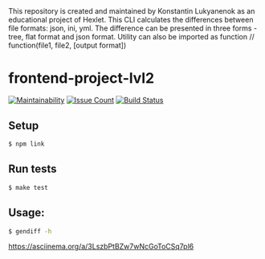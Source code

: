 ##
This repository is created and maintained by Konstantin Lukyanenok as an educational project of Hexlet.
This CLI calculates the differences between file formats: json, ini, yml. The difference can be presented in three forms - tree, flat format and json format.
Utility can also be imported as function // function(file1, file2, [output format])

##

# frontend-project-lvl2

[![Maintainability](https://api.codeclimate.com/v1/badges/c32352d72d36e174a2e2/maintainability)](https://codeclimate.com/github/loukianen/frontend-project-lvl2/maintainability)
[![Issue Count](https://codeclimate.com/github/loukianen/frontend-project-lvl2/badges/issue_count.svg)](https://codeclimate.com/github/loukianen/frontend-project-lvl2)
[![Build Status](https://travis-ci.org/loukianen/frontend-project-lvl2.svg?branch=master)](https://travis-ci.org/loukianen/frontend-project-lvl2)

## Setup
```sh
$ npm link

```
## Run tests
```sh
$ make test
```
## Usage:
```sh
$ gendiff -h
```
https://asciinema.org/a/3LszbPtBZw7wNcGoToCSq7pl6

